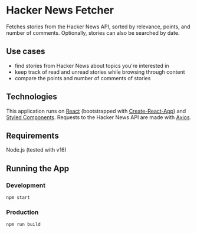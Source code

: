 # Hacker News Fetcher

Fetches stories from the Hacker News API, sorted by relevance, points, and number of comments. Optionally, stories can also be searched by date.

## Use cases

- find stories from Hacker News about topics you're interested in
- keep track of read and unread stories while browsing through content
- compare the points and number of comments of stories

## Technologies

This application runs on [React](https://reactjs.org/) (bootstrapped with [Create-React-App](https://create-react-app.dev/)) and [Styled Components](https://styled-components.com/). Requests to the Hacker News API are made with [Axios](https://axios-http.com/docs/intro).

## Requirements

Node.js (tested with v16)

## Running the App

### Development

`npm start`

### Production

`npm run build`